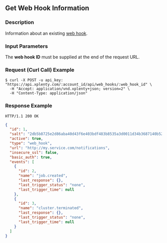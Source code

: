 ## Get Web Hook Information

### Description
Information about an existing [web hook](https://github.com/xplenty/xplenty-api-doc-v2/blob/master/resources/web-hook.md).

### Input Parameters
The **web hook ID** must be supplied at the end of the request URL.

### Request (Curl Call) Example
```shell
$ curl -X POST -u api_key: "https://api.xplenty.com/:account_id/api/web_hooks/:web_hook_id" \
  -H "Accept: application/vnd.xplenty+json; version=2" \
  -H "Content-Type: application/json"
```

### Response Example
```HTTP
HTTP/1.1 200 OK
```

```json
{
  "id": 1,
  "salt": "2db5b8725e2d86aba40d43f6e403bdf483b8535a3d0011d34b3687140b52bc8c",
  "active": true,
  "type": "web_hook",
  "url": "http://my.service.com/notifications",
  "insecure_ssl": false,
  "basic_auth": true,
  "events": [
    {
      "id": 2,
      "name": "job.created",
      "last_response": {},
      "last_trigger_status": "none",
      "last_trigger_time": null
    },
    {
      "id": 3,
      "name": "cluster.terminated",
      "last_response": {},
      "last_trigger_status": "none",
      "last_trigger_time": null
    }
  ]
}
```
